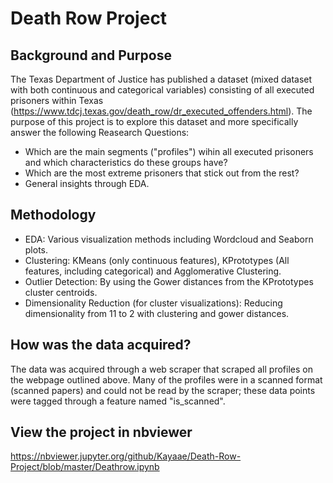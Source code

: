 # Death Row Project
## Background and Purpose
The Texas Department of Justice has published a dataset (mixed dataset with both continuous and categorical variables) consisting of all executed prisoners within Texas (https://www.tdcj.texas.gov/death_row/dr_executed_offenders.html). The purpose of this project is to explore this dataset and more specifically answer the following Reasearch Questions:

- Which are the main segments ("profiles") wihin all executed prisoners and which characteristics do these groups have?
- Which are the most extreme prisoners that stick out from the rest?
- General insights through EDA.

## Methodology

- EDA: Various visualization methods including Wordcloud and Seaborn plots.
- Clustering: KMeans (only continuous features), KPrototypes (All features, including categorical) and Agglomerative Clustering.
- Outlier Detection: By using the Gower distances from the KPrototypes cluster centroids.
- Dimensionality Reduction (for cluster visualizations): Reducing dimensionality from 11 to 2 with clustering and gower distances.

## How was the data acquired?
The data was acquired through a web scraper that scraped all profiles on the webpage outlined above. Many of the profiles were in a scanned format (scanned papers) and could not be read by the scraper; these data points were tagged through a feature named "is_scanned".

## View the project in nbviewer
https://nbviewer.jupyter.org/github/Kayaae/Death-Row-Project/blob/master/Deathrow.ipynb
